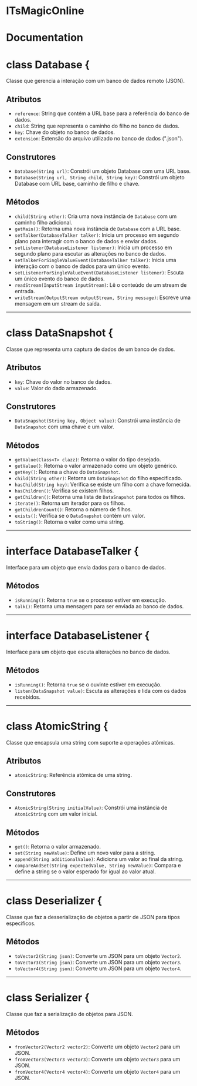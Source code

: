 # ITsMagicOnline


# Documentation

# class Database {

Classe que gerencia a interação com um banco de dados remoto (JSON).

## Atributos
- `reference`: String que contém a URL base para a referência do banco de dados.
- `child`: String que representa o caminho do filho no banco de dados.
- `key`: Chave do objeto no banco de dados.
- `extension`: Extensão do arquivo utilizado no banco de dados (".json").

## Construtores
- `Database(String url)`: Constrói um objeto Database com uma URL base.
- `Database(String url, String child, String key)`: Constrói um objeto Database com URL base, caminho de filho e chave.

## Métodos
- `child(String other)`: Cria uma nova instância de `Database` com um caminho filho adicional.
- `getMain()`: Retorna uma nova instância de `Database` com a URL base.
- `setTalker(DatabaseTalker talker)`: Inicia um processo em segundo plano para interagir com o banco de dados e enviar dados.
- `setListener(DatabaseListener listener)`: Inicia um processo em segundo plano para escutar as alterações no banco de dados.
- `setTalkerForSingleValueEvent(DatabaseTalker talker)`: Inicia uma interação com o banco de dados para um único evento.
- `setListenerForSingleValueEvent(DatabaseListener listener)`: Escuta um único evento do banco de dados.
- `readStream(InputStream inputStream)`: Lê o conteúdo de um stream de entrada.
- `writeStream(OutputStream outputStream, String message)`: Escreve uma mensagem em um stream de saída.

---

# class DataSnapshot {

Classe que representa uma captura de dados de um banco de dados.

## Atributos
- `key`: Chave do valor no banco de dados.
- `value`: Valor do dado armazenado.

## Construtores
- `DataSnapshot(String key, Object value)`: Constrói uma instância de `DataSnapshot` com uma chave e um valor.

## Métodos
- `getValue(Class<T> clazz)`: Retorna o valor do tipo desejado.
- `getValue()`: Retorna o valor armazenado como um objeto genérico.
- `getKey()`: Retorna a chave do `DataSnapshot`.
- `child(String other)`: Retorna um `DataSnapshot` do filho especificado.
- `hasChild(String key)`: Verifica se existe um filho com a chave fornecida.
- `hasChildren()`: Verifica se existem filhos.
- `getChildren()`: Retorna uma lista de `DataSnapshot` para todos os filhos.
- `iterate()`: Retorna um iterador para os filhos.
- `getChildrenCount()`: Retorna o número de filhos.
- `exists()`: Verifica se o `DataSnapshot` contém um valor.
- `toString()`: Retorna o valor como uma string.

---

# interface DatabaseTalker {

Interface para um objeto que envia dados para o banco de dados.

## Métodos
- `isRunning()`: Retorna `true` se o processo estiver em execução.
- `talk()`: Retorna uma mensagem para ser enviada ao banco de dados.

---

# interface DatabaseListener {

Interface para um objeto que escuta alterações no banco de dados.

## Métodos
- `isRunning()`: Retorna `true` se o ouvinte estiver em execução.
- `listen(DataSnapshot value)`: Escuta as alterações e lida com os dados recebidos.

---

# class AtomicString {

Classe que encapsula uma string com suporte a operações atômicas.

## Atributos
- `atomicString`: Referência atômica de uma string.

## Construtores
- `AtomicString(String initialValue)`: Constrói uma instância de `AtomicString` com um valor inicial.

## Métodos
- `get()`: Retorna o valor armazenado.
- `set(String newValue)`: Define um novo valor para a string.
- `append(String additionalValue)`: Adiciona um valor ao final da string.
- `compareAndSet(String expectedValue, String newValue)`: Compara e define a string se o valor esperado for igual ao valor atual.

---

# class Deserializer {

Classe que faz a desserialização de objetos a partir de JSON para tipos específicos.

## Métodos
- `toVector2(String json)`: Converte um JSON para um objeto `Vector2`.
- `toVector3(String json)`: Converte um JSON para um objeto `Vector3`.
- `toVector4(String json)`: Converte um JSON para um objeto `Vector4`.

---

# class Serializer {

Classe que faz a serialização de objetos para JSON.

## Métodos
- `fromVector2(Vector2 vector2)`: Converte um objeto `Vector2` para um JSON.
- `fromVector3(Vector3 vector3)`: Converte um objeto `Vector3` para um JSON.
- `fromVector4(Vector4 vector4)`: Converte um objeto `Vector4` para um JSON.
